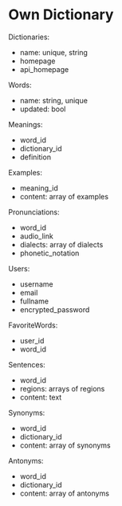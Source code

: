 # Own Dictionary

Dictionaries:
  - name: unique, string
  - homepage
  - api_homepage

Words:
  - name: string, unique
  - updated: bool

Meanings:
  - word_id
  - dictionary_id
  - definition

Examples:
  - meaning_id
  - content: array of examples

Pronunciations:
  - word_id
  - audio_link
  - dialects: array of dialects
  - phonetic_notation

Users:
  - username
  - email
  - fullname
  - encrypted_password

FavoriteWords:
  - user_id
  - word_id

Sentences:
  - word_id
  - regions: arrays of regions
  - content: text

Synonyms:
  - word_id
  - dictionary_id
  - content: array of synonyms

Antonyms:
  - word_id
  - dictionary_id
  - content: array of antonyms
